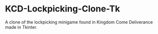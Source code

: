 # KCD-Lockpicking-Clone-Tk
A clone of the lockpicking minigame found in Kingdom Come Deliverance made in Tkinter.
